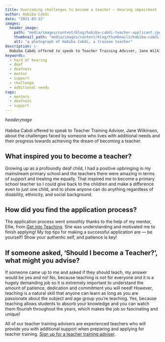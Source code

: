 ```yaml
---
title: Overcoming challenges to become a teacher — Hearing impairment
author: Habiba Cabdi
date: "2021-03-22"
images:
  header_image:
    path: "media/images/content/blog/habiba-cabdi-teacher-applicant.jpg"
    thumbnail_path: "media/images/content/blog/thumbnails/habiba-cabdi-teacher-applicant.jpg"
    alt: "a photograph of Habiba Cabdi, a trainee teacher"
description: |-
  Habiba Cabdi offered to speak to Teacher Training Adviser, Jane Wilkinson, about the challenges faced by someone who lives with additional needs and their progress towards achieving the dream of becoming a teacher.
keywords:
  - hard of hearing
  - deaf
  - deafness
  - mentor
  - support
  - challenge
  - additional needs
tags:
  - mentors
  - deafness
  - support
---
```


$header_image$

Habiba Cabdi offered to speak to Teacher Training Adviser, Jane Wilkinson, about the challenges faced by someone who lives with additional needs and their progress towards achieving the dream of becoming a teacher.

## What inspired you to become a teacher?

Growing up as a profoundly deaf child, I had a positive upbringing in my mainstream primary school and the teachers there were amazing in terms of support and treating me equally. That inspired me to become a primary school teacher so I could give back to the children and make a difference even to just one child, and to show anyone can do anything regardless of disability, ethnicity, and social background.

## How did you find the application process?

The application process went smoothly thanks to the help of my mentor, Ellie, from [Get into Teaching](/tta-service). She was understanding and motivated me to finish applying! My top tips for making a successful application are — be yourself! Show your authentic self, and patience is key!

## If someone asked, ‘Should I become a Teacher?’, what might you advise?

If someone came up to me and asked if they should teach, my answer would be yes and no! No, because teaching is not for everyone and it is a hugely demanding job so it is extremely important to understand the amount of patience, dedication and commitment you will need! However, teaching is a natural skill that anyone can learn as long as you are passionate about the subject and age group you’re teaching. Yes, because teaching allows students to absorb your knowledge and you can watch them flourish throughout the years, which makes the job so fascinating and unique!

All of our teacher training advisers are experienced teachers who will provide you with additional support when preparing and applying for teacher training. [Sign up for a teacher training adviser](/teacher-training-advisers).
